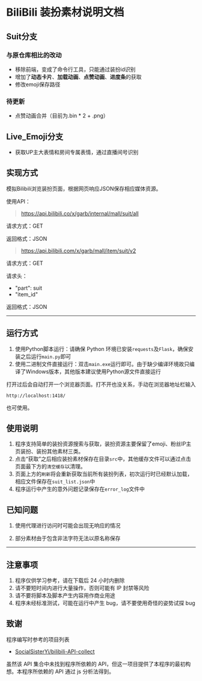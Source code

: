 # BiliBili 装扮素材说明文档

## Suit分支

### 与原仓库相比的改动

- 移除前端，变成了命令行工具，只能通过装扮id识别
- 增加了**动态卡片**、**加载动画**、**点赞动画**、**进度条**的获取
- 修改emoji保存路径

### 待更新

- 点赞动画合并（目前为.bin * 2 + .png）

## Live_Emoji分支

- 获取UP主大表情和房间专属表情，通过直播间号识别

## 实现方式

模拟Bilibili浏览装扮页面，根据网页响应JSON保存相应媒体资源。

使用API：

> https://api.bilibili.co/x/garb/internal/mall/suit/all

请求方式：GET

返回格式：JSON

> https://api.bilibili.com/x/garb/mall/item/suit/v2

请求方式：GET

请求头：

- "part": suit
- "item_id"

返回格式：JSON

---

## 运行方式

1. 使用Python脚本运行：请确保 Python 环境已安装`requests`及`Flask`，确保安装之后运行`main.py`即可
2. 使用二进制文件直接运行：双击`main.exe`运行即可。由于缺少编译环境故只编译了Windows版本，其他版本建议使用Python源文件直接运行

打开过后会自动打开一个浏览器页面。打不开也没关系，手动在浏览器地址栏输入

```http
http://localhost:1418/
```

也可使用。

## 使用说明

1. 程序支持简单的装扮资源搜索与获取，装扮资源主要保留了emoji、粉丝IP主页装扮、装扮其他素材三类。
2. 点击“获取”之后相应装扮素材保存在目录`src`中，其他缓存文件可以通过点击页面最下方的`清空缓存`以清理。
3. 页面上方的`刷新`将会重新获取当前所有装扮列表，初次运行时已经默认加载，相应文件保存在`suit_list.json`中
4. 程序运行中产生的意外问题记录保存在`error_log`文件中

## 已知问题

1. 使用代理进行访问时可能会出现无响应的情况

2. 部分素材由于包含非法字符无法以原名称保存

---

## 注意事项

1. 程序仅供学习参考，请在下载后 24 小时内删除
2. 请不要短时间内进行大量操作，否则可能有 IP 封禁等风险
3. 请不要将脚本及脚本产生内容用作商业用途
4. 程序未经标准测试，可能在运行中产生 bug，请不要使用奇怪的姿势试探 bug

## 致谢

程序编写时参考的项目列表

- [SocialSisterYi/bilibili-API-collect](https://github.com/SocialSisterYi/bilibili-API-collect)

虽然该 API 集合中未找到程序所依赖的 API，但这一项目提供了本程序的最初构想。本程序所依赖的 API 通过 js 分析法得到。
